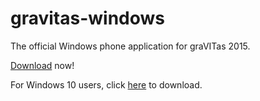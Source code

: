 # gravitas-windows
The official Windows phone application for graVITas 2015.


[Download](http://windowsphone.com/s?appid=6e5dace9-d63b-4e16-8eef-de50251a48c8) now!

For Windows 10 users, click [here](https://www.microsoft.com/store/apps/9nblggh1rrgk) to download.
